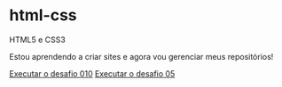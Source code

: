 # html-css
 HTML5 e CSS3


Estou aprendendo a criar sites e agora vou gerenciar meus repositórios!

<a href="https://erkzz1.github.io/html-css/desafios/modulo%2002/d010/desafio10.html"> Executar o desafio 010</a>
<a href= "https://erkzz1.github.io/html-css/desafios/modulo-01/d005/index.html"> Executar o desafio 05</a>